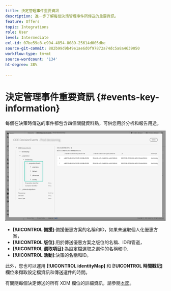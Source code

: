 ```yaml
---
title: 決定管理事件重要資訊
description: 進一步了解每個決策管理事件所傳送的重要資訊。
feature: Offers
topic: Integrations
role: User
level: Intermediate
exl-id: 07be59e8-e994-4854-8089-25614d005dbe
source-git-commit: 882b99d9b49e1ae6d0f97872a74dc5a8a4639050
workflow-type: tm+mt
source-wordcount: '134'
ht-degree: 38%

---
```


# 決定管理事件重要資訊 {#events-key-information}

每個在決策時傳送的事件都包含四個關鍵資料點，可供您用於分析和報告用途。

![](../assets/events-dataset-preview.png)

* **[!UICONTROL 備援]**:備援優惠方案的名稱和ID，如果未選取個人化優惠方案，
* **[!UICONTROL 版位]**:用於傳送優惠方案之版位的名稱、ID和管道，
* **[!UICONTROL 選取項目]**:為設定檔選取之選件的名稱和ID,
* **[!UICONTROL 活動]**:決策的名稱和ID。

此外，您也可以運用 **[!UICONTROL identityMap]** 和 **[!UICONTROL 時間戳記]** 欄位來擷取設定檔資訊和傳送選件的時間。

有關隨每個決定傳送的所有 XDM 欄位的詳細資訊，請參閱[本節](xdm-fields.md)。
